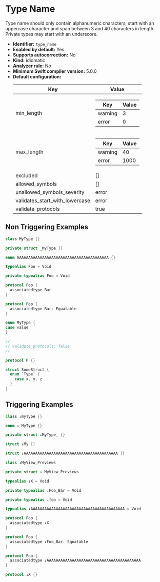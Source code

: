 # Type Name

Type name should only contain alphanumeric characters, start with an uppercase character and span between 3 and 40 characters in length.
Private types may start with an underscore.

* **Identifier:** `type_name`
* **Enabled by default:** Yes
* **Supports autocorrection:** No
* **Kind:** idiomatic
* **Analyzer rule:** No
* **Minimum Swift compiler version:** 5.0.0
* **Default configuration:**
  <table>
  <thead>
  <tr><th>Key</th><th>Value</th></tr>
  </thead>
  <tbody>
  <tr>
  <td>
  min_length
  </td>
  <td>
  <table>
  <thead>
  <tr><th>Key</th><th>Value</th></tr>
  </thead>
  <tbody>
  <tr>
  <td>
  warning
  </td>
  <td>
  3
  </td>
  </tr>
  <tr>
  <td>
  error
  </td>
  <td>
  0
  </td>
  </tr>
  </tbody>
  </table>
  </td>
  </tr>
  <tr>
  <td>
  max_length
  </td>
  <td>
  <table>
  <thead>
  <tr><th>Key</th><th>Value</th></tr>
  </thead>
  <tbody>
  <tr>
  <td>
  warning
  </td>
  <td>
  40
  </td>
  </tr>
  <tr>
  <td>
  error
  </td>
  <td>
  1000
  </td>
  </tr>
  </tbody>
  </table>
  </td>
  </tr>
  <tr>
  <td>
  excluded
  </td>
  <td>
  []
  </td>
  </tr>
  <tr>
  <td>
  allowed_symbols
  </td>
  <td>
  []
  </td>
  </tr>
  <tr>
  <td>
  unallowed_symbols_severity
  </td>
  <td>
  error
  </td>
  </tr>
  <tr>
  <td>
  validates_start_with_lowercase
  </td>
  <td>
  error
  </td>
  </tr>
  <tr>
  <td>
  validate_protocols
  </td>
  <td>
  true
  </td>
  </tr>
  </tbody>
  </table>

## Non Triggering Examples

```swift
class MyType {}
```

```swift
private struct _MyType {}
```

```swift
enum AAAAAAAAAAAAAAAAAAAAAAAAAAAAAAAAAAAAAAAA {}
```

```swift
typealias Foo = Void
```

```swift
private typealias Foo = Void
```

```swift
protocol Foo {
  associatedtype Bar
}
```

```swift
protocol Foo {
  associatedtype Bar: Equatable
}
```

```swift
enum MyType {
case value
}
```

```swift
//
// validate_protocols: false
//

protocol P {}

```

```swift
struct SomeStruct {
  enum `Type` {
    case x, y, z
  }
}
```

## Triggering Examples

```swift
class ↓myType {}
```

```swift
enum ↓_MyType {}
```

```swift
private struct ↓MyType_ {}
```

```swift
struct ↓My {}
```

```swift
struct ↓AAAAAAAAAAAAAAAAAAAAAAAAAAAAAAAAAAAAAAAAA {}
```

```swift
class ↓MyView_Previews
```

```swift
private struct ↓_MyView_Previews
```

```swift
typealias ↓X = Void
```

```swift
private typealias ↓Foo_Bar = Void
```

```swift
private typealias ↓foo = Void
```

```swift
typealias ↓AAAAAAAAAAAAAAAAAAAAAAAAAAAAAAAAAAAAAAAAA = Void
```

```swift
protocol Foo {
  associatedtype ↓X
}
```

```swift
protocol Foo {
  associatedtype ↓Foo_Bar: Equatable
}
```

```swift
protocol Foo {
  associatedtype ↓AAAAAAAAAAAAAAAAAAAAAAAAAAAAAAAAAAAAAAAAA
}
```

```swift
protocol ↓X {}
```